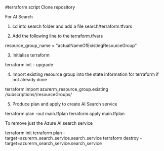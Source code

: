 #terraform script
Clone repository 

For AI Search
1. cd into search folder and add a file search/terraform.tfvars 

2. Add the following line to the terraform.tfvars

resource_group_name = "actualNameOfExistingResourceGroup"

3. Initialise  terraform

  terraform init - upgrade

4. Import existing resource group into the state information for terraform if not already done

terraform import azurerm_resource_group.existing /subscriptions/<Subscription ID>/resourceGroups/<actualNameOfExistingResourceGroup>

5. Produce plan and apply to create AI Search service

  terraform plan -out main.tfplan
  terraform apply main.tfplan

To remove just the Azure AI search service

  terraform init
  terraform plan -target=azurerm_search_service.search_service
  terraform destroy -target=azurerm_search_service.search_service